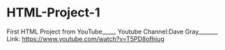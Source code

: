 # HTML-Project-1
First HTML Project from YouTube_____
Youtube Channel:Dave Gray_______
Link: https://www.youtube.com/watch?v=T5PD8ofhiug
